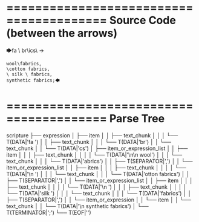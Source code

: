 ========================================
Source Code (between the arrows)
========================================

🡆fa \ br\ics\ ->

    wool\fabrics,
    \cotton fabrics,
    \ silk \ fabrics,
    synthetic fabrics;🡄

========================================
Parse Tree
========================================

scripture
├── expression
│   ├── item
│   │   ├── text_chunk
│   │   │   └── T(DATA|'fa ')
│   │   ├── text_chunk
│   │   │   └── T(DATA|'br')
│   │   └── text_chunk
│   │       └── T(DATA|'cs')
│   ├── item_or_expression_list
│   │   ├── item
│   │   │   ├── text_chunk
│   │   │   │   └── T(DATA|'\n\n    wool')
│   │   │   └── text_chunk
│   │   │       └── T(DATA|'abrics')
│   │   ├── T(SEPARATOR|',')
│   │   └── item_or_expression_list
│   │       ├── item
│   │       │   ├── text_chunk
│   │       │   │   └── T(DATA|'\n    ')
│   │       │   └── text_chunk
│   │       │       └── T(DATA|'otton fabrics')
│   │       ├── T(SEPARATOR|',')
│   │       └── item_or_expression_list
│   │           ├── item
│   │           │   ├── text_chunk
│   │           │   │   └── T(DATA|'\n    ')
│   │           │   ├── text_chunk
│   │           │   │   └── T(DATA|'silk ')
│   │           │   └── text_chunk
│   │           │       └── T(DATA|'fabrics')
│   │           ├── T(SEPARATOR|',')
│   │           └── item_or_expression
│   │               └── item
│   │                   └── text_chunk
│   │                       └── T(DATA|'\n    synthetic fabrics')
│   └── T(TERMINATOR|';')
└── T(EOF|'<EOF>')